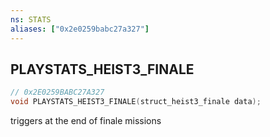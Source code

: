 ```yaml
---
ns: STATS
aliases: ["0x2e0259babc27a327"]
---
```

## PLAYSTATS_HEIST3_FINALE

```c
// 0x2E0259BABC27A327
void PLAYSTATS_HEIST3_FINALE(struct_heist3_finale data);
```

triggers at the end of finale missions

